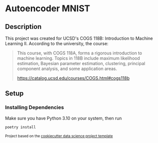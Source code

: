 # Autoencoder MNIST

## Description

This project was created for UCSD's COGS 118B: Introduction to Machine Learning II. According to the university, the course:

> This course, with COGS 118A, forms a rigorous introduction to machine learning. Topics in 118B include maximum likelihood estimation, Bayesian parameter estimation, clustering, principal component analysis, and some application areas.
>
> https://catalog.ucsd.edu/courses/COGS.html#cogs118b

## Setup

### Installing Dependencies

Make sure you have Python 3.10 on your system, then run

```sh
poetry install
```

<p><small>Project based on the <a target="_blank" href="https://drivendata.github.io/cookiecutter-data-science/">cookiecutter data science project template</a></small></p>
